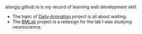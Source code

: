 # 

atangyj.github.io is my record of learning web development skill.
* The topic of [Daily-Animation](atangyj.github.io/daily-animation/daily-animation.html) project is all about waiting.
* The [BMLab](https://atangyj.github.io/BMLab/home.html) project is a redesign for the lab I was studying neuroscience.

